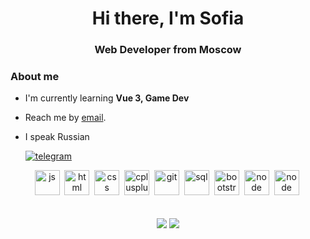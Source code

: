 <div id="header" align="center">
  <h1>Hi there, I'm Sofia</h1>
  <h3>Web Developer from Moscow</h3>
</div>

### About me
- I'm currently learning **Vue 3, Game Dev**
- Reach me by [email](mailto:alonewasser@mail.ru).
- I speak Russian


  <a href="telegram">
    <img src="https://img.icons8.com/?size=100&id=63306&format=png&color=000000" alt="telegram"/>
  </a>

<div id="socials" align="center">
<img src="https://cdn.jsdelivr.net/gh/devicons/devicon/icons/javascript/javascript-original.svg" title="js" width="40" height="40"/>&nbsp;
<img src="https://cdn.jsdelivr.net/gh/devicons/devicon/icons/html5/html5-original.svg" title="html" width="40" height="40"/>&nbsp;
<img src="https://cdn.jsdelivr.net/gh/devicons/devicon/icons/css3/css3-original.svg" title="css" width="40" height="40"/>&nbsp;
<img src="https://cdn.jsdelivr.net/gh/devicons/devicon/icons/cplusplus/cplusplus-original.svg" title="cplusplus" width="40" height="40"/>&nbsp;
<img src="https://cdn.jsdelivr.net/gh/devicons/devicon/icons/git/git-plain.svg" title="git" width="40" height="40"/>&nbsp;
<img src="https://cdn.jsdelivr.net/gh/devicons/devicon/icons/postgresql/postgresql-original.svg" title="sql" width="40" height="40"/>&nbsp;
<img src="https://cdn.jsdelivr.net/gh/devicons/devicon/icons/bootstrap/bootstrap-plain.svg" title="bootstrap" width="40" height="40"/>&nbsp;
<img src="https://cdn.jsdelivr.net/gh/devicons/devicon/icons/nodejs/nodejs-original.svg" title="node" width="40" height="40"/>&nbsp;
  <img src="https://cdn.jsdelivr.net/gh/devicons/devicon/icons/vuejs/vuejs-original.svg" title="node" width="40" height="40"/>&nbsp;
</div>

</br>
</br>


<div id="stat" align="center">
<img src="http://github-profile-summary-cards.vercel.app/api/cards/most-commit-language?username=xxxpanasonic&theme=default">
<img src="http://github-profile-summary-cards.vercel.app/api/cards/repos-per-language?username=xxxpanasonic&theme=default">
  
</div>
